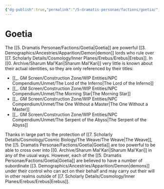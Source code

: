 ```yaml
---
{"dg-publish":true,"permalink":"/5-dramatis-personae/factions/goetia/","noteIcon":""}
---
```


# Goetia

The [[5. Dramatis Personae/Factions/Goetia\|Goetia]] are powerful [[3. Demographics/Ancestries/Apparition/Demon\|demon]] lords who rule over [[7. Scholarly Details/Cosmology/Inner Planes/Erebus/Erebus\|Erebus]]. In [[0. Archive/Sharum Mal'Kari\|Sharum Mal'Kari]] very little is known about their actual identities, so they are only referenced by their titles:

- [[_. GM Screen/Construction Zone/WIP Entities/NPC Compendium/Unmet/The Lord of the Inferno\|The Lord of the Inferno]]
- [[_. GM Screen/Construction Zone/WIP Entities/NPC Compendium/Unmet/The Morning Star\|The Morning Star]]
- [[_. GM Screen/Construction Zone/WIP Entities/NPC Compendium/Unmet/The One Without a Master\|The One Without a Master]]
- [[_. GM Screen/Construction Zone/WIP Entities/NPC Compendium/Unmet/The Serpent of the Abyss\|The Serpent of the Abyss]]

Thanks in large part to the protection of [[7. Scholarly Details/Cosmology/Cosmic Biology/The Weave/The Weave\|The Weave]], the [[5. Dramatis Personae/Factions/Goetia\|Goetia]] are too powerful to be able to cross over into [[0. Archive/Sharum Mal'Kari\|Sharum Mal'Kari]] in any of the usual ways. However, each of the [[5. Dramatis Personae/Factions/Goetia\|Goetia]] are believed to have a number of subordinate [[3. Demographics/Ancestries/Apparition/Demon\|demons]] under their control who can act on their behalf and may carry out their will in other realms outside of [[7. Scholarly Details/Cosmology/Inner Planes/Erebus/Erebus\|Erebus]]. 
